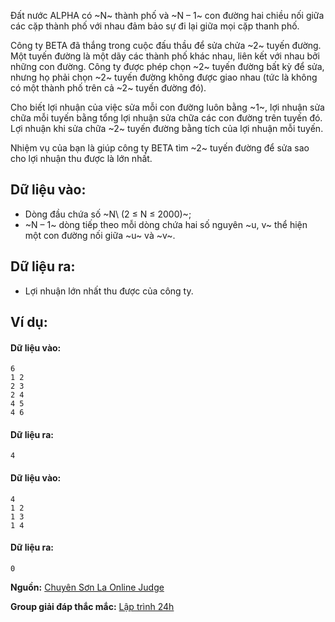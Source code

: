 Đất nước ALPHA có ~N~ thành phố và ~N – 1~ con đường hai chiều nối giữa các cặp thành phố với nhau đảm bảo sự đi lại giữa mọi cặp thanh phố.

Công ty BETA đã thắng trong cuộc đấu thầu để sửa chửa ~2~ tuyến đường. Một tuyến đường là một dãy các thành phố khác nhau, liên kết với nhau bởi những con đường. Công ty được phép chọn ~2~ tuyến đường bất kỳ để sửa, nhưng họ phải chọn ~2~ tuyến đường không được giao nhau (tức là không có một thành phố trên cả ~2~ tuyến đường đó).

Cho biết lợi nhuận của việc sửa mỗi con đường luôn bằng ~1~, lợi nhuận sửa chữa mỗi tuyến bằng tổng lợi nhuận sửa chữa các con đường trên tuyến đó. Lợi nhuận khi sửa chữa ~2~ tuyến đường bằng tích của lợi nhuận mỗi tuyến.

Nhiệm vụ của bạn là giúp công ty BETA tìm ~2~ tuyến đường để sửa sao cho lợi nhuận thu được là lớn nhất.

## Dữ liệu vào:
- Dòng đầu chứa số ~N\ (2 ≤ N ≤ 2000)~;
- ~N – 1~ dòng tiếp theo mỗi dòng chứa hai số nguyên ~u, v~ thể hiện một con đường nối giữa ~u~ và ~v~.

## Dữ liệu ra:
- Lợi nhuận lớn nhất thu được của công ty.

## Ví dụ:
#### Dữ liệu vào:
```
6
1 2
2 3
2 4
4 5
4 6
```

#### Dữ liệu ra:
```
4
```

#### Dữ liệu vào:
```
4
1 2
1 3
1 4
```

#### Dữ liệu ra:
```
0
```
**Nguồn:** [Chuyên Sơn La Online Judge](http://csloj.ddns.net/)

**Group giải đáp thắc mắc:** [Lập trình 24h](https://www.facebook.com/groups/1386904321519984)